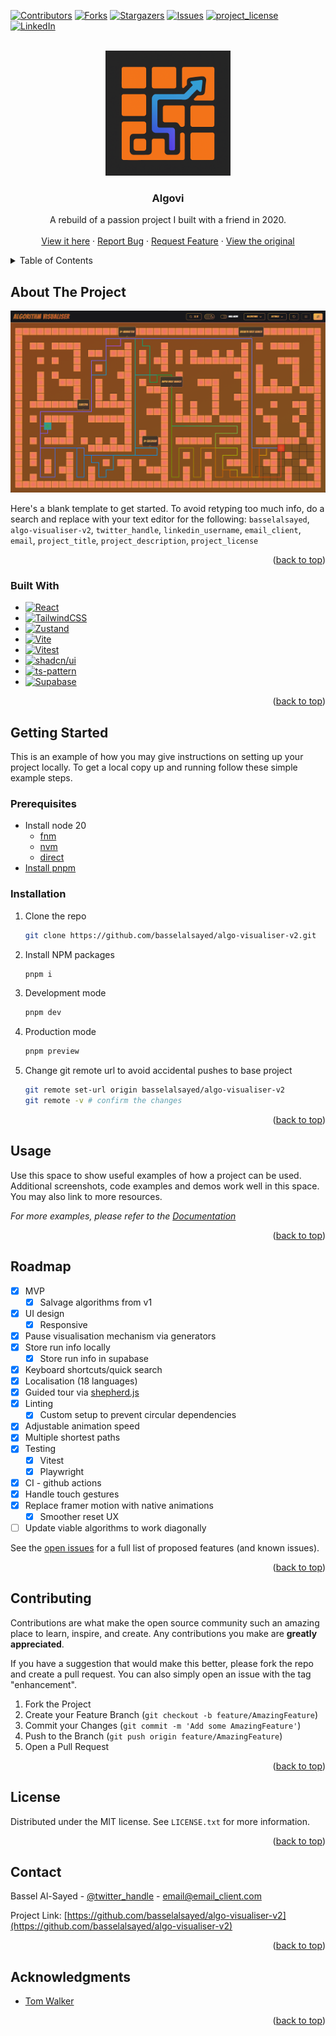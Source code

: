 <!-- Improved compatibility of back to top link: See: https://github.com/othneildrew/Best-README-Template/pull/73 -->

<a id="readme-top"></a>

<!--
*** Thanks for checking out the Best-README-Template. If you have a suggestion
*** that would make this better, please fork the repo and create a pull request
*** or simply open an issue with the tag "enhancement".
*** Don't forget to give the project a star!
*** Thanks again! Now go create something AMAZING! :D
-->

<!-- PROJECT SHIELDS -->
<!--
*** I'm using markdown "reference style" links for readability.
*** Reference links are enclosed in brackets [ ] instead of parentheses ( ).
*** See the bottom of this document for the declaration of the reference variables
*** for contributors-url, forks-url, etc. This is an optional, concise syntax you may use.
*** https://www.markdownguide.org/basic-syntax/#reference-style-links
-->

[![Contributors][contributors-shield]][contributors-url]
[![Forks][forks-shield]][forks-url]
[![Stargazers][stars-shield]][stars-url]
[![Issues][issues-shield]][issues-url]
[![project_license][license-shield]][license-url]
[![LinkedIn][linkedin-shield]][linkedin-url]

<!-- PROJECT LOGO -->
<br />
<div align="center">
  <a href="https://algovi.netlify.app">
    <picture>
      <source srcset="images/logo-light.png" media="(prefers-color-scheme: dark)">
      <img src="images/logo-dark.png" alt="Logo" width="200" height="200"/>
    </picture>
  </a>

<h3 align="center">Algovi</h3>

  <p align="center">
    A rebuild of a passion project I built with a friend in 2020.    
    <br />
    <br />
    <a href="https://algovi.netlify.app">View it here</a>
    &middot;
    <a href="https://github.com/basselalsayed/algo-visualiser-v2/issues/new?labels=bug&template=bug-report---.md">Report Bug</a>
    &middot;
    <a href="https://github.com/basselalsayed/algo-visualiser-v2/issues/new?labels=enhancement&template=feature-request---.md">Request Feature</a>
    &middot;
    <a href="https://github.com/Walker-TW/Algorithm-Visualizer">View the original</a>
  </p>
</div>

<!-- TABLE OF CONTENTS -->
<details>
  <summary>Table of Contents</summary>
  <ol>
    <li>
      <a href="#about-the-project">About The Project</a>
      <ul>
        <li><a href="#built-with">Built With</a></li>
      </ul>
    </li>
    <li>
      <a href="#getting-started">Getting Started</a>
      <ul>
        <li><a href="#prerequisites">Prerequisites</a></li>
        <li><a href="#installation">Installation</a></li>
      </ul>
    </li>
    <li><a href="#usage">Usage</a></li>
    <li><a href="#roadmap">Roadmap</a></li>
    <li><a href="#contributing">Contributing</a></li>
    <li><a href="#license">License</a></li>
    <li><a href="#contact">Contact</a></li>
    <li><a href="#acknowledgments">Acknowledgments</a></li>
  </ol>
</details>

<!-- ABOUT THE PROJECT -->

## About The Project

<div align="center">
  <picture>
    <source srcset="images/screenshot-light.png" media="(prefers-color-scheme: dark)">
      <img src="images/screenshot-dark.png" alt="Screenshot" />
  </picture>
</div>

Here's a blank template to get started. To avoid retyping too much info, do a search and replace with your text editor for the following: `basselalsayed`, `algo-visualiser-v2`, `twitter_handle`, `linkedin_username`, `email_client`, `email`, `project_title`, `project_description`, `project_license`

<p align="right">(<a href="#readme-top">back to top</a>)</p>

### Built With

- [![React][React.js]][React-url]
- [![TailwindCSS][TailwindCSS]][TailwindCSS-url]
- [![Zustand][Zustand]][Zustand-url]
- [![Vite][Vite]][Vite-url]
- [![Vitest][Vitest]][Vitest-url]
- [![shadcn/ui][shadcn/ui]][shadcn/ui-url]
- [![ts-pattern][ts-pattern]][ts-pattern-url]
- [![Supabase][Supabase]][Supabase-url]

<p align="right">(<a href="#readme-top">back to top</a>)</p>

<!-- GETTING STARTED -->

## Getting Started

This is an example of how you may give instructions on setting up your project locally.
To get a local copy up and running follow these simple example steps.

### Prerequisites

- Install node 20
  - [fnm](https://github.com/Schniz/fnm)
  - [nvm](https://github.com/nvm-sh/nvm)
  - [direct](https://nodejs.org/en/download)
- [Install pnpm](https://pnpm.io/installation)

### Installation

1. Clone the repo
   ```sh
   git clone https://github.com/basselalsayed/algo-visualiser-v2.git
   ```
1. Install NPM packages
   ```sh
   pnpm i
   ```
1. Development mode
   ```sh
   pnpm dev
   ```
1. Production mode
   ```sh
   pnpm preview
   ```
1. Change git remote url to avoid accidental pushes to base project
   ```sh
   git remote set-url origin basselalsayed/algo-visualiser-v2
   git remote -v # confirm the changes
   ```

<p align="right">(<a href="#readme-top">back to top</a>)</p>

<!-- USAGE EXAMPLES -->

## Usage

Use this space to show useful examples of how a project can be used. Additional screenshots, code examples and demos work well in this space. You may also link to more resources.

_For more examples, please refer to the [Documentation](https://example.com)_

<p align="right">(<a href="#readme-top">back to top</a>)</p>

<!-- ROADMAP -->

## Roadmap

- [x] MVP
  - [x] Salvage algorithms from v1
- [x] UI design
  - [x] Responsive
- [x] Pause visualisation mechanism via generators
- [x] Store run info locally
  - [x] Store run info in supabase
- [x] Keyboard shortcuts/quick search
- [x] Localisation (18 languages)
- [x] Guided tour via [shepherd.js](https://www.shepherdjs.dev/)
- [x] Linting
  - [x] Custom setup to prevent circular dependencies
- [x] Adjustable animation speed
- [x] Multiple shortest paths
- [x] Testing
  - [x] Vitest
  - [x] Playwright
- [x] CI - github actions
- [x] Handle touch gestures
- [x] Replace framer motion with native animations
  - [x] Smoother reset UX
- [ ] Update viable algorithms to work diagonally

See the [open issues](https://github.com/basselalsayed/algo-visualiser-v2/issues) for a full list of proposed features (and known issues).

<p align="right">(<a href="#readme-top">back to top</a>)</p>

<!-- CONTRIBUTING -->

## Contributing

Contributions are what make the open source community such an amazing place to learn, inspire, and create. Any contributions you make are **greatly appreciated**.

If you have a suggestion that would make this better, please fork the repo and create a pull request. You can also simply open an issue with the tag "enhancement".

1. Fork the Project
2. Create your Feature Branch (`git checkout -b feature/AmazingFeature`)
3. Commit your Changes (`git commit -m 'Add some AmazingFeature'`)
4. Push to the Branch (`git push origin feature/AmazingFeature`)
5. Open a Pull Request

<p align="right">(<a href="#readme-top">back to top</a>)</p>

<!-- LICENSE -->

## License

Distributed under the MIT license. See `LICENSE.txt` for more information.

<p align="right">(<a href="#readme-top">back to top</a>)</p>

<!-- CONTACT -->

## Contact

Bassel Al-Sayed - [@twitter_handle](https://twitter.com/twitter_handle) - email@email_client.com

Project Link: [https://github.com/basselalsayed/algo-visualiser-v2](https://github.com/basselalsayed/algo-visualiser-v2)

<p align="right">(<a href="#readme-top">back to top</a>)</p>

<!-- ACKNOWLEDGMENTS -->

## Acknowledgments

- [Tom Walker](https://github.com/Walker-TW)

<p align="right">(<a href="#readme-top">back to top</a>)</p>

<!-- MARKDOWN LINKS & IMAGES -->
<!-- https://www.markdownguide.org/basic-syntax/#reference-style-links -->

[contributors-shield]: https://img.shields.io/github/contributors/basselalsayed/algo-visualiser-v2.svg?style=for-the-badge
[contributors-url]: https://github.com/basselalsayed/algo-visualiser-v2/graphs/contributors
[forks-shield]: https://img.shields.io/github/forks/basselalsayed/algo-visualiser-v2.svg?style=for-the-badge
[forks-url]: https://github.com/basselalsayed/algo-visualiser-v2/network/members
[stars-shield]: https://img.shields.io/github/stars/basselalsayed/algo-visualiser-v2.svg?style=for-the-badge
[stars-url]: https://github.com/basselalsayed/algo-visualiser-v2/stargazers
[issues-shield]: https://img.shields.io/github/issues/basselalsayed/algo-visualiser-v2.svg?style=for-the-badge
[issues-url]: https://github.com/basselalsayed/algo-visualiser-v2/issues
[license-shield]: https://img.shields.io/github/license/basselalsayed/algo-visualiser-v2.svg?style=for-the-badge
[license-url]: https://github.com/basselalsayed/algo-visualiser-v2/blob/master/LICENSE.txt
[linkedin-shield]: https://img.shields.io/badge/-LinkedIn-black.svg?style=for-the-badge&logo=linkedin&colorB=555
[linkedin-url]: https://www.linkedin.com/in/bsas/
[product-screenshot]: images/screenshot.png
[netlify-url]: https://algovi.netlify.app
[React.js]: https://img.shields.io/badge/React-20232A?style=for-the-badge&logo=react&logoColor=61DAFB
[React-url]: https://reactjs.org/
[TailwindCSS]: https://img.shields.io/badge/TailwindCSS-38BDF8?style=for-the-badge&logo=tailwindcss&logoColor=white
[TailwindCSS-url]: https://tailwindcss.com/
[Zustand]: https://img.shields.io/badge/Zustand-000000?style=for-the-badge&logo=Zustand&logoColor=white
[Zustand-url]: https://zustand-demo.pmnd.rs/
[Vite]: https://img.shields.io/badge/Vite-646CFF?style=for-the-badge&logo=vite&logoColor=white
[Vite-url]: https://vitejs.dev/
[Vitest]: https://img.shields.io/badge/Vitest-6E9F18?style=for-the-badge&logo=vitest&logoColor=white
[Vitest-url]: https://vitest.dev/
[shadcn/ui]: https://img.shields.io/badge/shadcn/ui-111827?style=for-the-badge&logo=tailwindcss&logoColor=white
[shadcn/ui-url]: https://ui.shadcn.com/
[ts-pattern]: https://img.shields.io/badge/ts--pattern-3178C6?style=for-the-badge&logo=typescript&logoColor=white
[ts-pattern-url]: https://github.com/gvergnaud/ts-pattern
[Supabase]: https://img.shields.io/badge/Supabase-3ECF8E?style=for-the-badge&logo=supabase&logoColor=white
[Supabase-url]: https://supabase.com/
